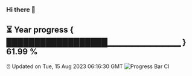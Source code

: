### Hi there 👋
⏳ Year progress { ██████████████████▁▁▁▁▁▁▁▁▁▁▁▁ } 61.99 %
---
⏰ Updated on Tue, 15 Aug 2023 06:16:30 GMT
![Progress Bar CI](https://github.com/liununu/liununu/workflows/Progress%20Bar%20CI/badge.svg)
